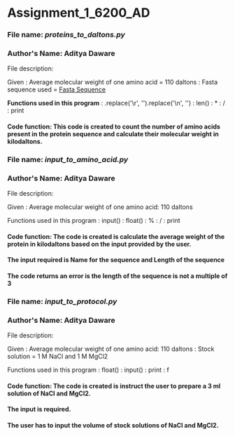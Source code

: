 # Assignment_1_6200_AD

### File name: *proteins_to_daltons.py*

### **Author's Name: Aditya Daware**

File description: 

Given
: Average molecular weight of one amino acid = 110 daltons
: Fasta sequence used = [Fasta Sequence](https://www.ncbi.nlm.nih.gov/protein/P68403.3?report=fasta&log$=seqview&format=text)

**Functions used in this program**
: .replace('\r', '').replace('\n', '')
: len()
: *
: /
: print

#### **Code function: This code is created to count the number of amino acids present in the protein sequence and calculate their molecular weight in kilodaltons.**


### File name: *input_to_amino_acid.py*

### Author's Name: Aditya Daware

File description: 

Given
: Average molecular weight of one amino acid: 110 daltons

Functions used in this program
: input()
: float()
: %
: /
: print

#### **Code function: The code is created is calculate the average weight of the protein in kilodaltons based on the input provided by the user.**
#### **The input required is Name for the sequence and Length of the sequence**
#### **The code returns an error is the length of the sequence is not a multiple of 3**


### File name: *input_to_protocol.py*

### Author's Name: Aditya Daware

File description: 

Given
: Average molecular weight of one amino acid: 110 daltons
: Stock solution = 1 M NaCl and 1 M MgCl2

Functions used in this program
: float()
: input()
: print
: f 

#### **Code function: The code is created is instruct the user to prepare a 3 ml solution of NaCl and MgCl2.**
#### **The input is required.**
#### **The user has to input the volume of stock solutions of NaCl and MgCl2.**
